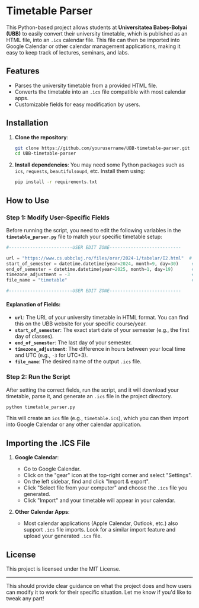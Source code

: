 # Timetable Parser

This Python-based project allows students at **Universitatea Babeș-Bolyai (UBB)** to easily convert their university timetable, which is published as an HTML file, into an `.ics` calendar file. This file can then be imported into Google Calendar or other calendar management applications, making it easy to keep track of lectures, seminars, and labs.

## Features

- Parses the university timetable from a provided HTML file.
- Converts the timetable into an `.ics` file compatible with most calendar apps.
- Customizable fields for easy modification by users.

## Installation

1. **Clone the repository**:
    ```bash
    git clone https://github.com/yourusername/UBB-timetable-parser.git
    cd UBB-timetable-parser
    ```

2. **Install dependencies**:
    You may need some Python packages such as `ics`, `requests`, `beautifulsoup4`, etc. Install them using:
    ```bash
    pip install -r requirements.txt
    ```

## How to Use

### Step 1: Modify User-Specific Fields

Before running the script, you need to edit the following variables in the **`timetable_parser.py`** file to match your specific timetable setup:

```python
#------------------------USER EDIT ZONE---------------------------

url = "https://www.cs.ubbcluj.ro/files/orar/2024-1/tabelar/I2.html"  # URL of your timetable (HTML)
start_of_semester = datetime.datetime(year=2024, month=9, day=30)     # Start date of your semester
end_of_semester = datetime.datetime(year=2025, month=1, day=19)       # End date of your semester
timezone_adjustment = -3                                              # Timezone offset (e.g., -3 for UTC+3)
file_name = "timetable"                                               # Name of the output .ics file

#------------------------USER EDIT ZONE---------------------------
```

#### Explanation of Fields:
- **`url`**: The URL of your university timetable in HTML format. You can find this on the UBB website for your specific course/year.
- **`start_of_semester`**: The exact start date of your semester (e.g., the first day of classes).
- **`end_of_semester`**: The last day of your semester.
- **`timezone_adjustment`**: The difference in hours between your local time and UTC (e.g., `-3` for UTC+3).
- **`file_name`**: The desired name of the output `.ics` file.

### Step 2: Run the Script

After setting the correct fields, run the script, and it will download your timetable, parse it, and generate an `.ics` file in the project directory.

```bash
python timetable_parser.py
```

This will create an `ics` file (e.g., `timetable.ics`), which you can then import into Google Calendar or any other calendar application.

## Importing the .ICS File

1. **Google Calendar**:
   - Go to Google Calendar.
   - Click on the "gear" icon at the top-right corner and select "Settings".
   - On the left sidebar, find and click "Import & export".
   - Click "Select file from your computer" and choose the `.ics` file you generated.
   - Click "Import" and your timetable will appear in your calendar.

2. **Other Calendar Apps**:
   - Most calendar applications (Apple Calendar, Outlook, etc.) also support `.ics` file imports. Look for a similar import feature and upload your generated `.ics` file.

## License

This project is licensed under the MIT License.

---

This should provide clear guidance on what the project does and how users can modify it to work for their specific situation. Let me know if you'd like to tweak any part!
